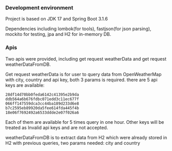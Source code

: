 ### Development environment

Project is based on JDK 17 and Spring Boot 3.1.6

Dependencies including lombok(for tools), fastjson(for json parsing), mockito for testing, jpa and H2 for in-memory DB.

### Apis

Two apis were provided, including get request weatherData and get request weatherDataFromDB.

Get request weatherData is for user to query data from OpenWeatherMap with city, country and api key, both 3 params is required. there are 5 api keys are available:

```
28df14d70bb0feda6142c41395e2b9da
ddb564a6b676fdbc071edd3c11ec677f
066ff147559dca3cc44ba189d233d6e8
b7c2595eb89920da5fee614fda445f4b
18e06f7692492a6533ddde2e07f026a6
```

Each of them are available for 5 times query in one hour. Other keys will be treated as Invalid api keys and are not accepted.

weatherDataFromDB is to extract data from H2 which were already stored in H2 with previous queries, two params needed: city and country
